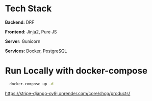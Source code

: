 
# Tech Stack

**Backend:** DRF

**Frontend:** Jinja2, Pure JS

**Server:** Gunicorn

**Services:** Docker, PostgreSQL


# Run Locally with docker-compose


```bash
  docker-compose up -d
```

https://stripe-django-oy9j.onrender.com/core/shop/products/
